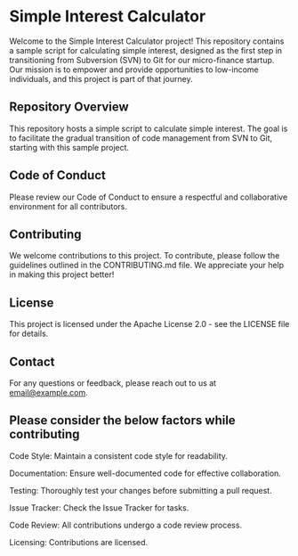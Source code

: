 # Simple Interest Calculator
Welcome to the Simple Interest Calculator project! This repository contains a sample script for calculating simple interest, designed as the first step in transitioning from Subversion (SVN) to Git for our micro-finance startup. Our mission is to empower and provide opportunities to low-income individuals, and this project is part of that journey.

## Repository Overview
This repository hosts a simple script to calculate simple interest. The goal is to facilitate the gradual transition of code management from SVN to Git, starting with this sample project.

## Code of Conduct
Please review our Code of Conduct to ensure a respectful and collaborative environment for all contributors.

## Contributing
We welcome contributions to this project. To contribute, please follow the guidelines outlined in the CONTRIBUTING.md file. We appreciate your help in making this project better!

## License
This project is licensed under the Apache License 2.0 - see the LICENSE file for details.

## Contact
For any questions or feedback, please reach out to us at email@example.com.

## Please consider the below factors while contributing

Code Style:
Maintain a consistent code style for readability.

Documentation:
Ensure well-documented code for effective collaboration.

Testing:
Thoroughly test your changes before submitting a pull request.

Issue Tracker:
Check the Issue Tracker for tasks.

Code Review:
All contributions undergo a code review process.

Licensing:
Contributions are licensed.
